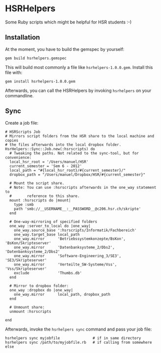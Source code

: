 # HSRHelpers
Some Ruby scripts which might be helpful for HSR students :-)

## Installation
At the moment, you have to build the gemspec by yourself:

	gem build hsrhelpers.gemspec
	
This will build most commonly a file like `hsrhelpers-1.0.0.gem`. Install this file with:

	gem install hsrhelpers-1.0.0.gem
	
Afterwards, you can call the HSRHelpers by invoking `hsrhelpers` on your commandline.

## Sync
Create a job file:

	# HSRScripts Job
	# Mirrors script folders from the HSR share to the local machine and copies
	# the files afterwards into the local dropbox folder.
	HsrHelpers::Sync::Job.new(:hsrscripts) do
	  # Tweaking the paths. Not related to the sync-tool, but for convenience:
	  local_hsr_root = '/Users/manuel/HSR'
	  current_semester = 'Sem 6 - 2012'
	  local_path = "#{local_hsr_root}/#{current_semester}/"
	  dropbox_path = "/Users/manuel/Dropbox/HSR/#{current_semester}"
  
	  # Mount the script share.
	  # Note: You can use :hsrscripts afterwards in the one_way statement to
	  #       reference to this share.
	  mount :hsrscripts do |mount|
	    type :smb
	    path 'smb://__USERNAME__:__PASSWORD__@c206.hsr.ch/skripte'
	  end
  
	  # One-way-mirroring of specified folders
	  one_way :server_to_local do |one_way|
	    one_way.source_base ':hsrscripts/Informatik/Fachbereich'
	    one_way.target_base local_path
	    one_way.mirror      'Betriebssystemkonzepte/BsKon', 'BsKon/Skripteserver'
	    one_way.mirror      'Datenbanksysteme_2/Dbs2',      'Datenbanksysteme_2/Dbs2'
	    one_way.mirror      'Software-Engineering_3/SE3',   'SE3/Skripteserver'
	    one_way.mirror      'Verteilte_SW-Systeme/Vss',     'Vss/Skripteserver'
	    exclude             'Thumbs.db'
	  end
  
	  # Mirror to dropbox folder:
	  one_way :dropbox do |one_way|
	    one_way.mirror      local_path, dropbox_path
	  end
  
	  # Unmount share:
	  unmount :hsrscripts
  
	end
	
Afterwards, invoke the `hsrhelpers sync` command and pass your job file:

	hsrhelpers sync myjobfile				# if in same directory
	hsrhelpers sync /path/to/myjobfile.rb	# if calling from somewhere else
